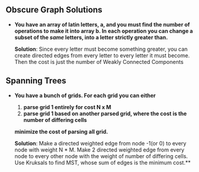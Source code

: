 ## Obscure Graph Solutions

- **You have an array of latin letters, a, and you must find the number of operations to make it into array b. In each operation you can change a subset of the *same* letters, into a letter strictly greater than.**


	**Solution**: Since every letter must become something greater, you can create directed edges from every letter to every letter it must become. Then the cost is just the number of Weakly Connected Components

## Spanning Trees

- **You have a bunch of grids. For each grid you can either**
	1. **parse grid 1 entirely for cost N x M**
	2. **parse grid 1 based on another parsed grid, where the cost is the number of differing cells**

	**minimize the cost of parsing all grid.**

	**Solution**: Make a directed weighted edge from node -1(or 0) to every node with weight N * M. Make 2 directed weighted edge from every node to every other node with the weight of number of differing cells. Use Kruksals to find MST, whose sum of edges is the minimum cost.**


